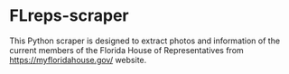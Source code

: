 # FLreps-scraper
This Python scraper is designed to extract photos and information of the current members of the Florida House of Representatives from https://myfloridahouse.gov/ website.
